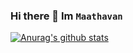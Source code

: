 ### Hi there 👋 Im `Maathavan`

[![Anurag's github stats](https://github-readme-stats.vercel.app/api?username=MaathavanJkr)](https://github.com/anuraghazra/github-readme-stats)
